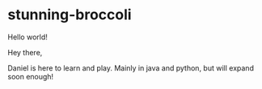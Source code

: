 # stunning-broccoli
Hello world!


Hey there, 

Daniel is here to learn and play. Mainly in java and python, but will expand soon enough!
